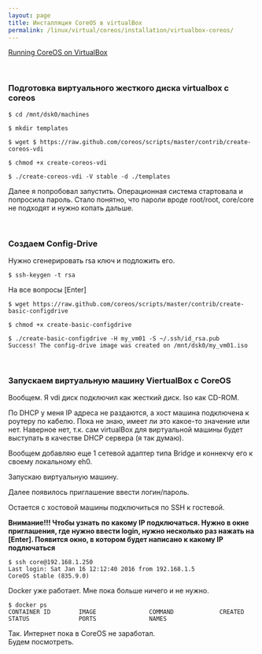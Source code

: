```yaml
---
layout: page
title: Инсталляция CoreOS в virtualBox
permalink: /linux/virtual/coreos/installation/virtualbox-coreos/
---
```



[Running CoreOS on VirtualBox](https://coreos.com/os/docs/774.0.0/booting-on-virtualbox.html)

<br/>

### Подготовка виртуального жесткого диска virtualbox с coreos

    $ cd /mnt/dsk0/machines

    $ mkdir templates

    $ wget $ https://raw.github.com/coreos/scripts/master/contrib/create-coreos-vdi

    $ chmod +x create-coreos-vdi

    $ ./create-coreos-vdi -V stable -d ./templates


Далее я попробовал запустить. Операционная система стартовала и попросила пароль. Стало понятно, что пароли вроде root/root, core/core не подходят и нужно копать дальше.

<br/>

### Создаем Config-Drive


Нужно сгенерировать rsa ключ и подложить его.

    $ ssh-keygen -t rsa

На все вопросы [Enter]


    $ wget https://raw.github.com/coreos/scripts/master/contrib/create-basic-configdrive

    $ chmod +x create-basic-configdrive

    $ ./create-basic-configdrive -H my_vm01 -S ~/.ssh/id_rsa.pub
    Success! The config-drive image was created on /mnt/dsk0/my_vm01.iso


<br/>

### Запускаем виртуальную машину ViertualBox с CoreOS

Вообщем. Я vdi диск подключил как жесткий диск. Iso как CD-ROM.

По DHCP у меня IP адреса не раздаются, а хост машина подключена к роутеру по кабелю. Пока не знаю, имеет ли это какое-то значение или нет. Наверное нет, т.к. сам virtualBox для виртуальной машины будет выступать в качестве DHCP сервера (я так думаю).  

Вообщем добавляю еще 1 сетевой адаптер типа Bridge и коннекчу его к своему локальному eh0.

Запускаю виртуальную машину.


Далее появилось приглашение ввести логин/пароль.

Остается с хостовой машины подключиться по SSH к гостевой.

**Внимание!!! Чтобы узнать по какому IP подключаться. Нужно в окне приглашения, где нужно ввести login, нужно несколько раз нажать на [Enter]. Появится окно, в котором будет написано к какому IP подлючаться**


    $ ssh core@192.168.1.250
    Last login: Sat Jan 16 12:12:40 2016 from 192.168.1.5
    CoreOS stable (835.9.0)


Docker уже работает.
Мне пока больше ничего и не нужно.

    $ docker ps
    CONTAINER ID        IMAGE               COMMAND             CREATED             STATUS              PORTS               NAMES


Так. Интернет пока в CoreOS не заработал.  
Будем посмотреть.
